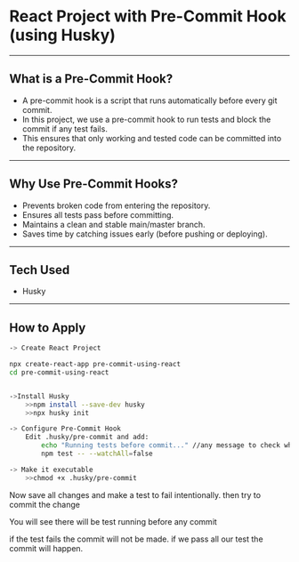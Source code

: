 # React Project with Pre-Commit Hook (using Husky)

---

## What is a Pre-Commit Hook?
- A pre-commit hook is a script that runs automatically before every git commit.  
- In this project, we use a pre-commit hook to run tests and block the commit if any test fails.  
- This ensures that only working and tested code can be committed into the repository.

---

## Why Use Pre-Commit Hooks?
- Prevents broken code from entering the repository.  
- Ensures all tests pass before committing.  
- Maintains a clean and stable main/master branch.  
- Saves time by catching issues early (before pushing or deploying).

---

## Tech Used
- Husky

---

## How to Apply
```bash
-> Create React Project

npx create-react-app pre-commit-using-react
cd pre-commit-using-react


->Install Husky
    >>npm install --save-dev husky
    >>npx husky init

-> Configure Pre-Commit Hook
    Edit .husky/pre-commit and add:
        echo "Running tests before commit..." //any message to check wheather we are doing correct or not
        npm test -- --watchAll=false

-> Make it executable
    >>chmod +x .husky/pre-commit
```

Now save all changes and make a test to fail intentionally.
then try to commit the change

You will see there will be test running before any commit

if the test fails the commit will not be made.
if we pass all our test the commit will happen.
